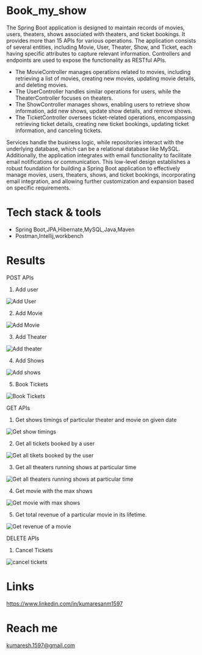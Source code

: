 # Book_my_show
The Spring Boot application is designed to maintain records of movies, users, theaters, shows associated with theaters, and ticket bookings. It provides more than 15 APIs for various operations. 
The application consists of several entities, including Movie, User, Theater, Show, and Ticket, each having specific attributes to capture relevant information. 
Controllers and endpoints are used to expose the functionality as RESTful APIs.

- The MovieController manages operations related to movies, including retrieving a list of movies, creating new movies, updating movie details, and deleting movies.
- The UserController handles similar operations for users, while the TheaterController focuses on theaters.
- The ShowController manages shows, enabling users to retrieve show information, add new shows, update show details, and remove shows.
- The TicketController oversees ticket-related operations, encompassing retrieving ticket details, creating new ticket bookings, updating ticket information, and canceling tickets.

Services handle the business logic, while repositories interact with the underlying database, which can be a relational database like MySQL.
Additionally, the application integrates with email functionality to facilitate email notifications or communication. 
This low-level design establishes a robust foundation for building a Spring Boot application to effectively manage movies, users, theaters, shows, and ticket bookings, incorporating email integration, and allowing further customization and expansion based on specific requirements.

# Tech stack & tools
- Spring Boot,JPA,Hibernate,MySQL,Java,Maven
- Postman,Intellij,workbench

# Results
 POST APIs
 1) Add user

  ![Add User](https://github.com/kumaresh1597/Book_my_show/assets/115056892/6ad120f4-f08d-4db4-997b-7fc412b95d01)

  2) Add Movie

  ![Add Movie](https://github.com/kumaresh1597/Book_my_show/assets/115056892/9d3ceb30-a53c-43bf-b257-961e94a81566)

  3) Add Theater

  ![Add theater](https://github.com/kumaresh1597/Book_my_show/assets/115056892/ab229c99-74cd-4101-8d04-f109d6b0ffc4)

  4) Add Shows

  ![Add shows](https://github.com/kumaresh1597/Book_my_show/assets/115056892/4b0e2a77-ba73-4ff5-b25d-d12ab5b2d71f)

  5) Book Tickets

  ![Book Tickets](https://github.com/kumaresh1597/Book_my_show/assets/115056892/c4daa576-c998-4533-b2c8-35fb1bd09e33)

 GET APIs

  1) Get shows timings of particular theater and movie on given date

![Get show timings](https://github.com/kumaresh1597/Book_my_show/assets/115056892/ac67759b-5d91-46de-a3db-064b94d12dc5)

2) Get all tickets booked by a user

![Get all tikets booked by the user](https://github.com/kumaresh1597/Book_my_show/assets/115056892/1406ed28-0e48-45f1-a230-8b8c9b227011)

3) Get all theaters running shows at particular time

![Get all theaters running shows at particular time](https://github.com/kumaresh1597/Book_my_show/assets/115056892/8f4cf904-ab97-4030-8878-9f659aa13b0e)

4) Get movie  with the max shows

![Get movie with max shows](https://github.com/kumaresh1597/Book_my_show/assets/115056892/2d7e14e8-bd58-45dc-99b7-0193d11c8a48)

5) Get total revenue of a particular movie in its lifetime.

![Get revenue of a movie](https://github.com/kumaresh1597/Book_my_show/assets/115056892/e7c85beb-3ca3-4c13-8303-d253ade9a3db)

DELETE APIs
1) Cancel Tickets

![cancel tickets](https://github.com/kumaresh1597/Book_my_show/assets/115056892/8e19999a-0bbe-4d6a-95ea-7d5ec695b765)

# Links

https://www.linkedin.com/in/kumaresanm1597

# Reach me

kumaresh.1597@gmail.com







  







  


